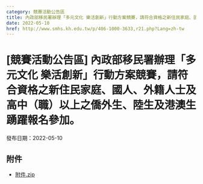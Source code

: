 ```yaml
---
category: 競賽活動公告區
title: 內政部移民署辦理「多元文化 樂活創新」行動方案競賽，請符合資格之新住民家庭、國人、外籍人士及高中（職）以上之僑外生、陸生及港澳生踴躍報名參加。
date: 2022-05-10
href: http://www.smhs.kh.edu.tw/p/406-1000-3633,r21.php?Lang=zh-tw
---
```


# [競賽活動公告區] 內政部移民署辦理「多元文化 樂活創新」行動方案競賽，請符合資格之新住民家庭、國人、外籍人士及高中（職）以上之僑外生、陸生及港澳生踴躍報名參加。

發布日期：2022-05-10



## 附件

- [附件.zip](https://www.smhs.kh.edu.tw/app/index.php?Action=downloadfile&file=WVhSMFlXTm9MelEwTDNCMFlWOHpOREEwWHpjMU1ETXdNVGRmTnpJMU1qUXVlbWx3&fname=DGGGROTSYWQO41XX50LKSWHGRK30OOLKDGUWTSKK4125MLVWKPROVTPOUSSSPKPO)
